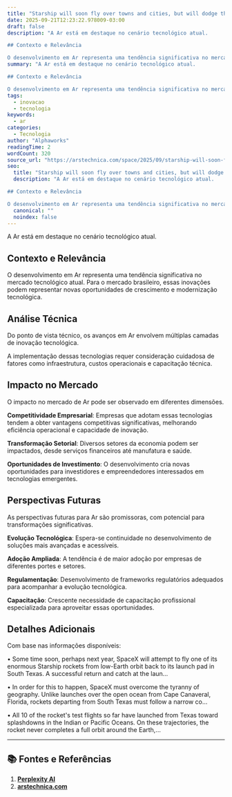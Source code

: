 ```yaml
---
title: "Starship will soon fly over towns and cities, but will dodge the biggest ones"
date: 2025-09-21T12:23:22.978009-03:00
draft: false
description: "A Ar está em destaque no cenário tecnológico atual.  

## Contexto e Relevância

O desenvolvimento em Ar representa uma tendência significativa no mercado te..."
summary: "A Ar está em destaque no cenário tecnológico atual.  

## Contexto e Relevância

O desenvolvimento em Ar representa uma tendência significativa no mercado te..."
tags:
  - inovacao
  - tecnologia
keywords:
  - ar
categories:
  - Tecnologia
author: "Alphaworks"
readingTime: 2
wordCount: 320
source_url: "https://arstechnica.com/space/2025/09/starship-will-soon-fly-over-towns-and-cities-but-will-dodge-the-biggest-ones/"
seo:
  title: "Starship will soon fly over towns and cities, but will dodge the biggest ones"
  description: "A Ar está em destaque no cenário tecnológico atual.  

## Contexto e Relevância

O desenvolvimento em Ar representa uma tendência significativa no mercado te..."
  canonical: ""
  noindex: false
---
```


A Ar está em destaque no cenário tecnológico atual. 

## Contexto e Relevância

O desenvolvimento em Ar representa uma tendência significativa no mercado tecnológico atual. Para o mercado brasileiro, essas inovações podem representar novas oportunidades de crescimento e modernização tecnológica.
## Análise Técnica

Do ponto de vista técnico, os avanços em Ar envolvem múltiplas camadas de inovação tecnológica.



A implementação dessas tecnologias requer consideração cuidadosa de fatores como infraestrutura, custos operacionais e capacitação técnica.
## Impacto no Mercado

O impacto no mercado de Ar pode ser observado em diferentes dimensões.

**Competitividade Empresarial**: Empresas que adotam essas tecnologias tendem a obter vantagens competitivas significativas, melhorando eficiência operacional e capacidade de inovação.

**Transformação Setorial**: Diversos setores da economia podem ser impactados, desde serviços financeiros até manufatura e saúde.

**Oportunidades de Investimento**: O desenvolvimento cria novas oportunidades para investidores e empreendedores interessados em tecnologias emergentes.


## Perspectivas Futuras

As perspectivas futuras para Ar são promissoras, com potencial para transformações significativas.

**Evolução Tecnológica**: Espera-se continuidade no desenvolvimento de soluções mais avançadas e acessíveis.

**Adoção Ampliada**: A tendência é de maior adoção por empresas de diferentes portes e setores.

**Regulamentação**: Desenvolvimento de frameworks regulatórios adequados para acompanhar a evolução tecnológica.

**Capacitação**: Crescente necessidade de capacitação profissional especializada para aproveitar essas oportunidades.
## Detalhes Adicionais

Com base nas informações disponíveis:

• Some time soon, perhaps next year, SpaceX will attempt to fly one of its enormous Starship rockets from low-Earth orbit back to its launch pad in South Texas. A successful return and catch at the laun...

• In order for this to happen, SpaceX must overcome the tyranny of geography. Unlike launches over the open ocean from Cape Canaveral, Florida, rockets departing from South Texas must follow a narrow co...

• All 10 of the rocket's test flights so far have launched from Texas toward splashdowns in the Indian or Pacific Oceans. On these trajectories, the rocket never completes a full orbit around the Earth,...



---

## 📚 Fontes e Referências

1. **[Perplexity AI](https://www.perplexity.ai/)**
2. **[arstechnica.com](https://arstechnica.com/space/2025/09/starship-will-soon-fly-over-towns-and-cities-but-will-dodge-the-biggest-ones/)**
